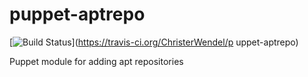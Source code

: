 puppet-aptrepo
==============

[![Build Status](https://travis-ci.org/ChristerWendel/puppet-aptrepo.svg?branch=master)](https://travis-ci.org/ChristerWendel/p
uppet-aptrepo)

Puppet module for adding apt repositories
